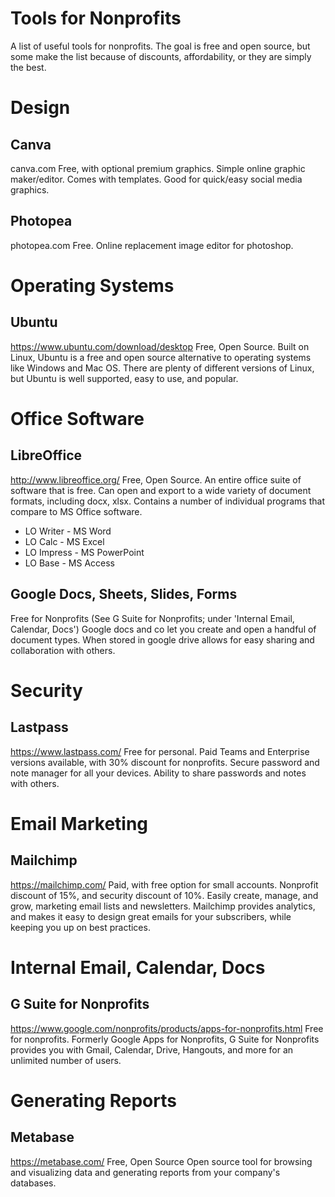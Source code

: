 # Tools for Nonprofits
A list of useful tools for nonprofits. The goal is free and open source, but some make the list because of discounts, affordability, or they are simply the best.

# Design

## Canva
canva.com
Free, with optional premium graphics.
Simple online graphic maker/editor. Comes with templates. Good for quick/easy social media graphics.

## Photopea
photopea.com
Free. 
Online replacement image editor for photoshop.

# Operating Systems

## Ubuntu
https://www.ubuntu.com/download/desktop
Free, Open Source.
Built on Linux, Ubuntu is a free and open source alternative to operating systems like Windows and Mac OS. There are plenty of different versions of Linux, but Ubuntu is well supported, easy to use, and popular.

# Office Software

## LibreOffice
http://www.libreoffice.org/
Free, Open Source.
An entire office suite of software that is free. Can open and export to a wide variety of document formats, including docx, xlsx.
Contains a number of individual programs that compare to MS Office software.
* LO Writer - MS Word
* LO Calc - MS Excel
* LO Impress - MS PowerPoint
* LO Base - MS Access

## Google Docs, Sheets, Slides, Forms
Free for Nonprofits (See G Suite for Nonprofits; under 'Internal Email, Calendar, Docs')
Google docs and co let you create and open a handful of document types. When stored in google drive allows for easy sharing and collaboration with others.

# Security

## Lastpass
https://www.lastpass.com/
Free for personal. Paid Teams and Enterprise versions available, with 30% discount for nonprofits.
Secure password and note manager for all your devices. Ability to share passwords and notes with others.

# Email Marketing

## Mailchimp
https://mailchimp.com/
Paid, with free option for small accounts. Nonprofit discount of 15%, and security discount of 10%.
Easily create, manage, and grow, marketing email lists and newsletters. Mailchimp provides analytics, and makes it easy to design great emails for your subscribers, while keeping you up on best practices.

# Internal Email, Calendar, Docs

## G Suite for Nonprofits
https://www.google.com/nonprofits/products/apps-for-nonprofits.html
Free for nonprofits.
Formerly Google Apps for Nonprofits, G Suite for Nonprofits provides you with Gmail, Calendar, Drive, Hangouts, and more for an unlimited number of users.

# Generating Reports

## Metabase
https://metabase.com/
Free, Open Source
Open source tool for browsing and visualizing data and generating reports from your company's databases.


